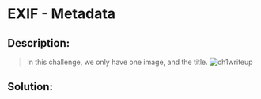 # EXIF - Metadata

## Description:
> In this challenge, we only have one image, and the title.
![ch1writeup](https://github.com/StalK637466/Notes-Of-Leo/assets/149103445/4e10d36f-4ee5-4299-b6bd-5e82406635fd)
## Solution:


